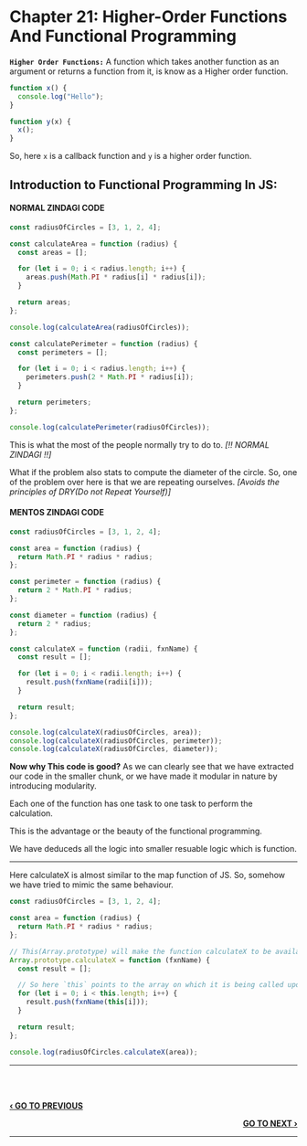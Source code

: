 # Chapter 21: Higher-Order Functions And Functional Programming

**`Higher Order Functions:`**
A function which takes another function as an argument or returns a function from it, is know as a Higher order function.

```javascript
function x() {
  console.log("Hello");
}

function y(x) {
  x();
}
```

So, here `x` is a callback function and `y` is a higher order function.

## Introduction to Functional Programming In JS:

#### **NORMAL ZINDAGI CODE**

```javascript
const radiusOfCircles = [3, 1, 2, 4];

const calculateArea = function (radius) {
  const areas = [];

  for (let i = 0; i < radius.length; i++) {
    areas.push(Math.PI * radius[i] * radius[i]);
  }

  return areas;
};

console.log(calculateArea(radiusOfCircles));

const calculatePerimeter = function (radius) {
  const perimeters = [];

  for (let i = 0; i < radius.length; i++) {
    perimeters.push(2 * Math.PI * radius[i]);
  }

  return perimeters;
};

console.log(calculatePerimeter(radiusOfCircles));
```

This is what the most of the people normally try to do to. _[!! NORMAL ZINDAGI !!]_

What if the problem also stats to compute the diameter of the circle. So, one of the problem over here is that we are repeating ourselves. _[Avoids the principles of DRY(Do not Repeat Yourself)]_

#### **MENTOS ZINDAGI CODE**

```javascript
const radiusOfCircles = [3, 1, 2, 4];

const area = function (radius) {
  return Math.PI * radius * radius;
};

const perimeter = function (radius) {
  return 2 * Math.PI * radius;
};

const diameter = function (radius) {
  return 2 * radius;
};

const calculateX = function (radii, fxnName) {
  const result = [];

  for (let i = 0; i < radii.length; i++) {
    result.push(fxnName(radii[i]));
  }

  return result;
};

console.log(calculateX(radiusOfCircles, area));
console.log(calculateX(radiusOfCircles, perimeter));
console.log(calculateX(radiusOfCircles, diameter));
```

**Now why This code is good?**
As we can clearly see that we have extracted our code in the smaller chunk, or we have made it modular in nature by introducing modularity.

Each one of the function has one task to one task to perform the calculation.

This is the advantage or the beauty of the functional programming.

We have deduceds all the logic into smaller resuable logic which is function.

---

Here calculateX is almost similar to the map function of JS.
So, somehow we have tried to mimic the same behaviour.

```javascript
const radiusOfCircles = [3, 1, 2, 4];

const area = function (radius) {
  return Math.PI * radius * radius;
};

// This(Array.prototype) will make the function calculateX to be available to all our arrays.
Array.prototype.calculateX = function (fxnName) {
  const result = [];

  // So here `this` points to the array on which it is being called upon.
  for (let i = 0; i < this.length; i++) {
    result.push(fxnName(this[i]));
  }

  return result;
};

console.log(radiusOfCircles.calculateX(area));
```

---

<br><br>

<p align="left">
  <a href="./20_setTimeout().md"><b>‹ GO TO PREVIOUS</b></a>
</p>

<p align="right">
  <a href="./22_map_filter_reduce.md"><b>GO TO NEXT ›</b></a>
</p>

---
